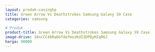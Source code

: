 ```yaml
---
layout: produk-casinghp
title: Green Arrow Vs Deathstrokes Samsung Galaxy S9 Case
categories: samsung

# Produk
product-title: Green Arrow Vs Deathstrokes Samsung Galaxy S9 Case
image-drive: 16ncCC4bRqbGfdefmozKdI3DPOyHIqR6J
harga: 90000
---
```


